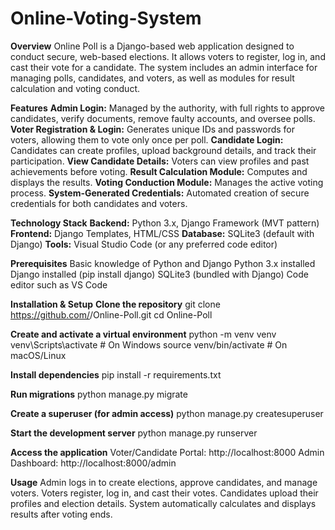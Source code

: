 # Online-Voting-System
**Overview**
Online Poll is a Django-based web application designed to conduct secure, web-based elections. It allows voters to register, log in, and cast their vote for a candidate. The system includes an admin interface for managing polls, candidates, and voters, as well as modules for result calculation and voting conduct.

**Features**
**Admin Login:** Managed by the authority, with full rights to approve candidates, verify documents, remove faulty accounts, and oversee polls.
**Voter Registration & Login:** Generates unique IDs and passwords for voters, allowing them to vote only once per poll.
**Candidate Login:** Candidates can create profiles, upload background details, and track their participation.
**View Candidate Details:** Voters can view profiles and past achievements before voting.
**Result Calculation Module:** Computes and displays the results.
**Voting Conduction Module:** Manages the active voting process.
**System-Generated Credentials:** Automated creation of secure credentials for both candidates and voters.

**Technology Stack**
**Backend:** Python 3.x, Django Framework (MVT pattern)
**Frontend:** Django Templates, HTML/CSS
**Database:** SQLite3 (default with Django)
**Tools:** Visual Studio Code (or any preferred code editor)

**Prerequisites**
Basic knowledge of Python and Django
Python 3.x installed
Django installed (pip install django)
SQLite3 (bundled with Django)
Code editor such as VS Code

**Installation & Setup**
**Clone the repository**
git clone https://github.com/<your-username>/Online-Poll.git
cd Online-Poll

**Create and activate a virtual environment**
python -m venv venv
venv\Scripts\activate   # On Windows
source venv/bin/activate  # On macOS/Linux

**Install dependencies**
pip install -r requirements.txt

**Run migrations**
python manage.py migrate

**Create a superuser (for admin access)**
python manage.py createsuperuser

**Start the development server**
python manage.py runserver

**Access the application**
Voter/Candidate Portal: http://localhost:8000
Admin Dashboard: http://localhost:8000/admin

**Usage**
Admin logs in to create elections, approve candidates, and manage voters.
Voters register, log in, and cast their votes.
Candidates upload their profiles and election details.
System automatically calculates and displays results after voting ends.

